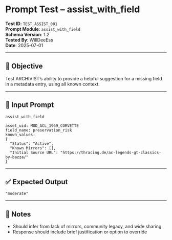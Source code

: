 # Prompt Test – assist_with_field

**Test ID**: `TEST_ASSIST_001`  
**Prompt Module**: `assist_with_field`  
**Schema Version**: 1.2  
**Tested By**: WillDeeEss  
**Date**: 2025-07-01  

---

## 🎯 Objective

Test ARCHIVIST’s ability to provide a helpful suggestion for a missing field in a metadata entry, using all known context.

---

## 📝 Input Prompt

```
assist_with_field

asset_uid: MOD_ACL_1969_CORVETTE  
field_name: preservation_risk  
known_values:  
{
  "Status": "Active",
  "Known Mirrors": [],
  "Initial Source URL": "https://thracing.de/ac-legends-gt-classics-by-bazza/"
}
```

---

## ✅ Expected Output

```
"moderate"
```

---

## 📌 Notes

- Should infer from lack of mirrors, community legacy, and wide sharing
- Response should include brief justification or option to override
